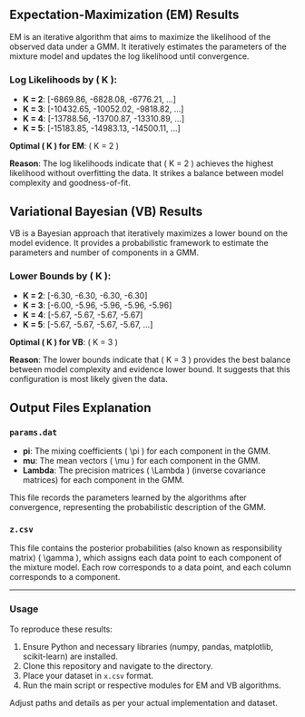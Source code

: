 ## Expectation-Maximization (EM) Results

EM is an iterative algorithm that aims to maximize the likelihood of the observed data under a GMM. It iteratively estimates the parameters of the mixture model and updates the log likelihood until convergence.

### Log Likelihoods by \( K \):

- **K = 2**: [-6869.86, -6828.08, -6776.21, ...]
- **K = 3**: [-10432.65, -10052.02, -9818.82, ...]
- **K = 4**: [-13788.56, -13700.87, -13310.89, ...]
- **K = 5**: [-15183.85, -14983.13, -14500.11, ...]

**Optimal \( K \) for EM**: \( K = 2 \)

**Reason**: The log likelihoods indicate that \( K = 2 \) achieves the highest likelihood without overfitting the data. It strikes a balance between model complexity and goodness-of-fit.

## Variational Bayesian (VB) Results

VB is a Bayesian approach that iteratively maximizes a lower bound on the model evidence. It provides a probabilistic framework to estimate the parameters and number of components in a GMM.

### Lower Bounds by \( K \):

- **K = 2**: [-6.30, -6.30, -6.30, -6.30]
- **K = 3**: [-6.00, -5.96, -5.96, -5.96, -5.96]
- **K = 4**: [-5.67, -5.67, -5.67, -5.67]
- **K = 5**: [-5.67, -5.67, -5.67, -5.67, ...]

**Optimal \( K \) for VB**: \( K = 3 \)

**Reason**: The lower bounds indicate that \( K = 3 \) provides the best balance between model complexity and evidence lower bound. It suggests that this configuration is most likely given the data.

## Output Files Explanation

### `params.dat`

- **pi**: The mixing coefficients \( \pi \) for each component in the GMM.
- **mu**: The mean vectors \( \mu \) for each component in the GMM.
- **Lambda**: The precision matrices \( \Lambda \) (inverse covariance matrices) for each component in the GMM.

This file records the parameters learned by the algorithms after convergence, representing the probabilistic description of the GMM.

### `z.csv`

This file contains the posterior probabilities (also known as responsibility matrix) \( \gamma \), which assigns each data point to each component of the mixture model. Each row corresponds to a data point, and each column corresponds to a component.

---

### Usage

To reproduce these results:

1. Ensure Python and necessary libraries (numpy, pandas, matplotlib, scikit-learn) are installed.
2. Clone this repository and navigate to the directory.
3. Place your dataset in `x.csv` format.
4. Run the main script or respective modules for EM and VB algorithms.

Adjust paths and details as per your actual implementation and dataset.
